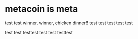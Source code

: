 # metacoin is meta

test
test
winner, winner, chicken dinner!!
test
test
test
test
test

test
test
testtest
test
test
testtest
